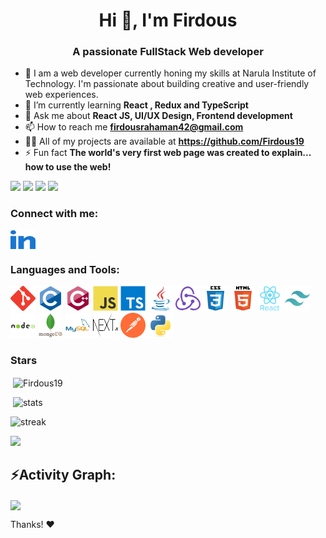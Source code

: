 <h1 align="center">Hi 👋, I'm Firdous</h1>
<h3 align="center">A passionate FullStack Web developer</h3>
<!-- 
<p align="left"> <img src="https://komarev.com/ghpvc/?username=Firdous19&label=Profile%20views&color=0e75b6&style=flat" alt="Firdous19" /> </p> -->

<!-- <p align="left"> <a href="https://github.com/ryo-ma/github-profile-trophy"><img src="https://github-profile-trophy.vercel.app/?username=Firdous19&theme=darkhub" alt="Firdous19" /></a> </p> -->

- 🔭 I am a web developer currently honing my skills at Narula Institute of Technology. I'm passionate about building creative and user-friendly web experiences.
- 🌱 I’m currently learning **React , Redux and TypeScript**
- 💬 Ask me about **React JS, UI/UX Design, Frontend development**
- 📫 How to reach me **firdousrahaman42@gmail.com**
- 👨‍💻 All of my projects are available at **https://github.com/Firdous19**
- ⚡ Fun fact **The world's very first web page was created to explain... how to use the web!**

<div margintop="10px"><a href="https://www.linkedin.com/in/sk-firdous-rahaman" target="_blank"><img src="https://img.shields.io/badge/LinkedIn-0077B5?style=for-the-badge&logo=linkedin&logoColor=white" target="_blank"></a>
<a href="https://github.com/Firdous19" target="_blank"><img src="https://img.shields.io/badge/GitHub-100000?style=for-the-badge&logo=github&logoColor=white" target="_blank"></a>
<a href = "mailto:firdousrahaman42.com"><img src="https://img.shields.io/badge/-Gmail-%23333?style=for-the-badge&logo=gmail&logoColor=white" target="_blank"></a>
<a href = "https://twitter.com/Firdous2003"><img src="https://img.shields.io/badge/TWITTER-100000?style=for-the-badge&logo=x&logoColor=white" target="_blank"></a>
</div>


<h3 align="left">Connect with me:</h3>
<p align="left">
<a href="https://www.linkedin.com/in/sk-firdous-rahaman" target="blank"><img align="center" src="https://raw.githubusercontent.com/teamedwardforever/Readme-Generator/71f25dd8b98329b168142a6b782a107b75eab178/svg/Social/linked-in-alt.svg" alt="https://leetcode.com/piyush_kakde79/" height="30" width="40" /></a>
</p>

<h3 align="left">Languages and Tools:</h3>
<p align="left">
<img src="https://raw.githubusercontent.com/teamedwardforever/Readme-Generator/71f25dd8b98329b168142a6b782a107b75eab178/svg/Skills/Other/git-scm-icon.svg" alt="Git" width="40" height="40"/>
<img src="https://raw.githubusercontent.com/teamedwardforever/Readme-Generator/71f25dd8b98329b168142a6b782a107b75eab178/svg/Skills/Languages/c-original.svg" alt="C" width="40" height="40"/>
<img src="https://raw.githubusercontent.com/teamedwardforever/Readme-Generator/71f25dd8b98329b168142a6b782a107b75eab178/svg/Skills/Languages/cplusplus-original.svg" alt="CPP" width="40" height="40"/>
<img src="https://raw.githubusercontent.com/teamedwardforever/Readme-Generator/71f25dd8b98329b168142a6b782a107b75eab178/svg/Skills/Languages/javascript-original.svg" alt="Javascript" width="40" height="40"/>
<img src="https://raw.githubusercontent.com/teamedwardforever/Readme-Generator/71f25dd8b98329b168142a6b782a107b75eab178/svg/Skills/Languages/typescript-original.svg" alt="Javascript" width="40" height="40"/>
<img src="https://raw.githubusercontent.com/teamedwardforever/Readme-Generator/71f25dd8b98329b168142a6b782a107b75eab178/svg/Skills/Languages/java-original.svg" alt="Javascript" width="40" height="40"/>
<img src="https://raw.githubusercontent.com/teamedwardforever/Readme-Generator/71f25dd8b98329b168142a6b782a107b75eab178/svg/Skills/Frontend/redux-original.svg" alt="Redux" width="40" height="40"/>
<img src="https://raw.githubusercontent.com/teamedwardforever/Readme-Generator/71f25dd8b98329b168142a6b782a107b75eab178/svg/Skills/Frontend/css3-original-wordmark.svg" alt="Css" width="40" height="40"/>
<img src="https://raw.githubusercontent.com/teamedwardforever/Readme-Generator/71f25dd8b98329b168142a6b782a107b75eab178/svg/Skills/Frontend/html5-original-wordmark.svg" alt="HTML" width="40" height="40"/>
<img src="https://raw.githubusercontent.com/teamedwardforever/Readme-Generator/71f25dd8b98329b168142a6b782a107b75eab178/svg/Skills/Frontend/react-original-wordmark.svg" alt="React" width="40" height="40"/>
<img src="https://raw.githubusercontent.com/teamedwardforever/Readme-Generator/71f25dd8b98329b168142a6b782a107b75eab178/svg/Skills/Frontend/tailwindcss-icon.svg" alt="Tailwindcss" width="40" height="40"/>
<img src="https://raw.githubusercontent.com/teamedwardforever/Readme-Generator/71f25dd8b98329b168142a6b782a107b75eab178/svg/Skills/Backend/nodejs-original-wordmark.svg" alt="NodeJs" width="40" height="40"/>
<img src="https://raw.githubusercontent.com/teamedwardforever/Readme-Generator/71f25dd8b98329b168142a6b782a107b75eab178/svg/Skills/Database/mongodb-original-wordmark.svg" alt="Mongodb" width="40" height="40"/>
<img src="https://raw.githubusercontent.com/teamedwardforever/Readme-Generator/71f25dd8b98329b168142a6b782a107b75eab178/svg/Skills/Database/mysql-original-wordmark.svg" alt="Mysql" width="40" height="40"/>
<img src="https://raw.githubusercontent.com/teamedwardforever/Readme-Generator/71f25dd8b98329b168142a6b782a107b75eab178/svg/Skills/Static/nextjs-2.svg" alt="Nextjs" width="40" height="40"/>
<img src="https://raw.githubusercontent.com/teamedwardforever/Readme-Generator/71f25dd8b98329b168142a6b782a107b75eab178/svg/Skills/Software/getpostman-icon.svg" alt="postman" width="40" height="40"/>
<img src="https://raw.githubusercontent.com/teamedwardforever/Readme-Generator/71f25dd8b98329b168142a6b782a107b75eab178/svg/Skills/Languages/python-original.svg" alt="python" width="40" height="40">
</p>

<h3 align="left" display="">Stars</h3>
<p>&nbsp;<img align="center" height="180em" src="https://github-readme-stats.vercel.app/api?username=Firdous19&show_icons=true&locale=en&theme=dark" alt="Firdous19" />
<p>&nbsp;<img height="180em" src="https://github-readme-stats.vercel.app/api/top-langs/?username=Firdous19&layout=compact&theme=dark" alt="stats"></p>
<img height="180em" src="https://github-readme-streak-stats.herokuapp.com/?user=Firdous19&theme=dark&hide_border=false" alt="streak">
</p>

<img src="https://user-images.githubusercontent.com/73097560/115834477-dbab4500-a447-11eb-908a-139a6edaec5c.gif">


<h2 align="left">⚡Activity Graph:</h2>
<img align="center" src="http://github-profile-summary-cards.vercel.app/api/cards/profile-details?username=Firdous19&theme=2077" height="180em" />
</div>

<p>Thanks! ❤️</p>
